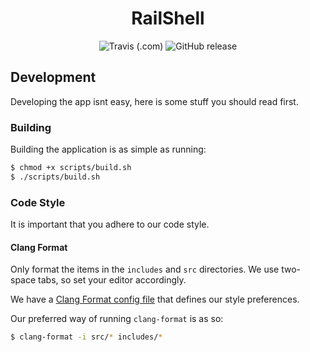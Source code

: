 <h1 align="center">RailShell</h1>
<div align="center">
    <img alt="Travis (.com)" src="https://img.shields.io/travis/com/RailRunner166/RailShell.svg?logo=travis&style=flat-square">
    <img alt="GitHub release" src="https://img.shields.io/github/release/RailRunner166/RailShell.svg?style=flat-square">
</div>

## Development
Developing the app isnt easy, here is some stuff you should read first.

### Building
Building the application is as simple as running:
```sh
$ chmod +x scripts/build.sh
$ ./scripts/build.sh
```

### Code Style
It is important that you adhere to our code style.

#### Clang Format
Only format the items in the `includes` and `src` directories. We use two-space tabs, so set your editor accordingly.

We have a [Clang Format config file](.clang-format) that defines our style preferences.

Our preferred way of running `clang-format` is as so:
```sh
$ clang-format -i src/* includes/*
```
